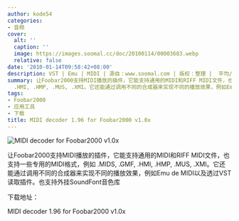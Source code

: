 ```yaml
---
author: kode54
categories:
- 音频
cover:
  alt: ''
  caption: ''
  image: https://images.soomal.cc/doc/20100114/00003683.webp
  relative: false
date: '2010-01-14T09:58:42+08:00'
description: VST | Emu | MIDI | 源自：www.soomal.com | 版权：整理 |  平均/总评分：10.00/10
summary: 让Foobar2000支持MIDI播放的插件，它能支持通用的MIDI和RIFF MIDI文件，也支持一些专用的MIDI格式，例如 .MIDS, .GMF,
  .HMI, .HMP, .MUS, .XMI。它还能通过调用不同的合成器来实现不同的播放效果，例如Emu de MIDI以及透过VST读取插件。也支持外挂SoundFont音色库
tags:
- Foobar2000
- 应用工具
- 下载
title: MIDI decoder 1.96 for Foobar2000 v1.0x
---
```


![MIDI decoder for Foobar2000 v1.0x](https://images.soomal.cc/doc/20100114/00003683.webp)



让Foobar2000支持MIDI播放的插件，它能支持通用的MIDI和RIFF MIDI文件，也支持一些专用的MIDI格式，例如 .MIDS, .GMF, .HMI, .HMP, .MUS, .XMI。它还能通过调用不同的合成器来实现不同的播放效果，例如Emu de MIDI以及透过VST读取插件。也支持外挂SoundFont音色库



下载地址：



MIDI decoder 1.96 for Foobar2000 v1.0x